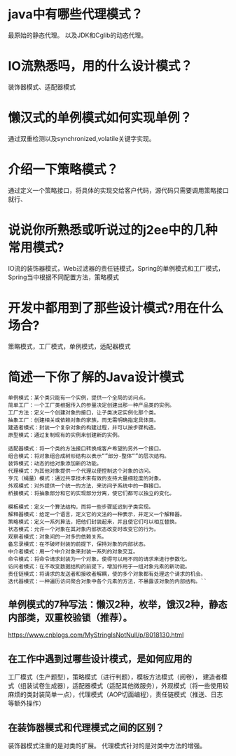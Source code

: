 
# java中有哪些代理模式？
最原始的静态代理。 以及JDK和Cglib的动态代理。


# IO流熟悉吗，用的什么设计模式？
装饰器模式、适配器模式



# 懒汉式的单例模式如何实现单例？
通过双重检测以及synchronized,volatile关键字实现。


# 介绍一下策略模式？
通过定义一个策略接口，将具体的实现交给客户代码，源代码只需要调用策略接口就行、




# 说说你所熟悉或听说过的j2ee中的几种常用模式?  

IO流的装饰器模式，Web过滤器的责任链模式，Spring的单例模式和工厂模式，  
Spring当中根据不同配置方法，策略模式

# 开发中都用到了那些设计模式?用在什么场合?
策略模式，工厂模式，单例模式，适配器模式

# 简述一下你了解的Java设计模式
```
单例模式：某个类只能有一个实例，提供一个全局的访问点。
简单工厂：一个工厂类根据传入的参量决定创建出那一种产品类的实例。
工厂方法：定义一个创建对象的接口，让子类决定实例化那个类。
抽象工厂：创建相关或依赖对象的家族，而无需明确指定具体类。
建造者模式：封装一个复杂对象的构建过程，并可以按步骤构造。
原型模式：通过复制现有的实例来创建新的实例。
 
适配器模式：将一个类的方法接口转换成客户希望的另外一个接口。
组合模式：将对象组合成树形结构以表示“”部分-整体“”的层次结构。
装饰模式：动态的给对象添加新的功能。
代理模式：为其他对象提供一个代理以便控制这个对象的访问。
亨元（蝇量）模式：通过共享技术来有效的支持大量细粒度的对象。
外观模式：对外提供一个统一的方法，来访问子系统中的一群接口。
桥接模式：将抽象部分和它的实现部分分离，使它们都可以独立的变化。
 
模板模式：定义一个算法结构，而将一些步骤延迟到子类实现。
解释器模式：给定一个语言，定义它的文法的一种表示，并定义一个解释器。
策略模式：定义一系列算法，把他们封装起来，并且使它们可以相互替换。
状态模式：允许一个对象在其对象内部状态改变时改变它的行为。
观察者模式：对象间的一对多的依赖关系。
备忘录模式：在不破坏封装的前提下，保持对象的内部状态。
中介者模式：用一个中介对象来封装一系列的对象交互。
命令模式：将命令请求封装为一个对象，使得可以用不同的请求来进行参数化。
访问者模式：在不改变数据结构的前提下，增加作用于一组对象元素的新功能。
责任链模式：将请求的发送者和接收者解耦，使的多个对象都有处理这个请求的机会。
迭代器模式：一种遍历访问聚合对象中各个元素的方法，不暴露该对象的内部结构。``
```



## 单例模式的7种写法：懒汉2种，枚举，饿汉2种，静态内部类，双重校验锁（推荐）。
https://www.cnblogs.com/MyStringIsNotNull/p/8018130.html

## 在工作中遇到过哪些设计模式，是如何应用的
   工厂模式（生产题型），策略模式（进行判题），模板方法模式（阅卷），
   建造者模式（组装试卷生成器），适配器模式（适配其他微服务），外观模式（将一些使用较麻烦的类封装简单一点），代理模式（AOP切面编程），责任链模式（推送、日志等额外操作）
   
   
## 在装饰器模式和代理模式之间的区别？
装饰器模式注重的是对类的扩展。
代理模式针对的是对类中方法的增强。
